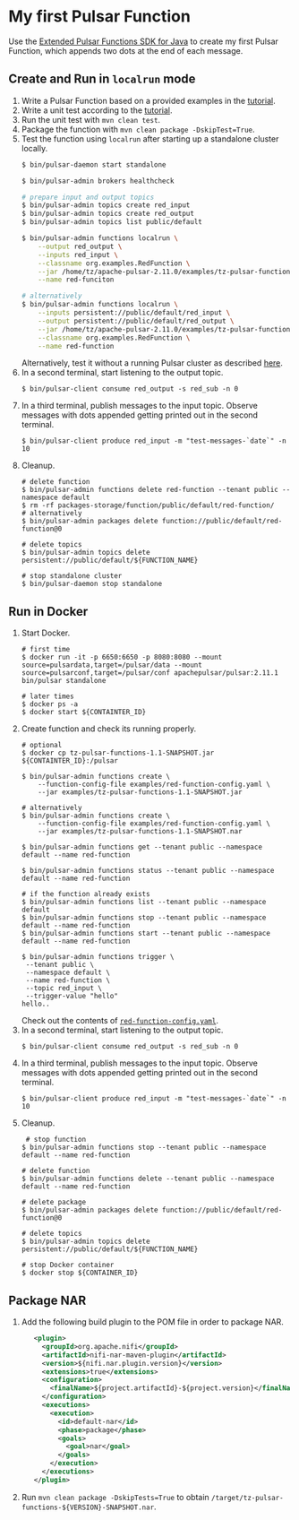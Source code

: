 # My first Pulsar Function

Use the [Extended Pulsar Functions SDK for Java][1] to create my first Pulsar Function, which appends two dots at the end of each message. 

## Create and Run in `localrun` mode
1. Write a Pulsar Function based on a provided examples in the [tutorial][2].
2. Write a unit test according to the [tutorial][3].
3. Run the unit test with `mvn clean test`.
4. Package the function with `mvn clean package -DskipTest=True`.
5. Test the function using `localrun` after starting up a standalone cluster locally.
   ```bash
   $ bin/pulsar-daemon start standalone
   
   $ bin/pulsar-admin brokers healthcheck
   
   # prepare input and output topics
   $ bin/pulsar-admin topics create red_input
   $ bin/pulsar-admin topics create red_output
   $ bin/pulsar-admin topics list public/default
   
   $ bin/pulsar-admin functions localrun \
       --output red_output \
       --inputs red_input \
       --classname org.examples.RedFunction \
       --jar /home/tz/apache-pulsar-2.11.0/examples/tz-pulsar-functions-1.1-SNAPSHOT.jar \
       --name red-funciton
   
   # alternatively
   $ bin/pulsar-admin functions localrun \
       --inputs persistent://public/default/red_input \
       --output persistent://public/default/red_output \
       --jar /home/tz/apache-pulsar-2.11.0/examples/tz-pulsar-functions-1.1-SNAPSHOT.nar \
       --classname org.examples.RedFunction \
       --name red-function
   ```
   Alternatively, test it without a running Pulsar cluster as described [here][4].
6. In a second terminal, start listening to the output topic.
   ```shell 
   $ bin/pulsar-client consume red_output -s red_sub -n 0
   ```
7. In a third terminal, publish messages to the input topic. Observe messages with dots appended getting printed out in the second terminal.
   ```shell
   $ bin/pulsar-client produce red_input -m "test-messages-`date`" -n 10
   ```
8. Cleanup.
   ```shell
   # delete function
   $ bin/pulsar-admin functions delete red-function --tenant public --namespace default
   $ rm -rf packages-storage/function/public/default/red-function/
   # alternatively
   $ bin/pulsar-admin packages delete function://public/default/red-function@0
   
   # delete topics
   $ bin/pulsar-admin topics delete persistent://public/default/${FUNCTION_NAME}
   
   # stop standalone cluster
   $ bin/pulsar-daemon stop standalone
   ```

## Run in Docker

1. Start Docker. 
   ```shell
   # first time
   $ docker run -it -p 6650:6650 -p 8080:8080 --mount source=pulsardata,target=/pulsar/data --mount source=pulsarconf,target=/pulsar/conf apachepulsar/pulsar:2.11.1 bin/pulsar standalone

   # later times
   $ docker ps -a
   $ docker start ${CONTAINTER_ID}
   ```
2. Create function and check its running properly.
   ```shell
   # optional
   $ docker cp tz-pulsar-functions-1.1-SNAPSHOT.jar ${CONTAINTER_ID}:/pulsar
   
   $ bin/pulsar-admin functions create \
       --function-config-file examples/red-function-config.yaml \
       --jar examples/tz-pulsar-functions-1.1-SNAPSHOT.jar
   
   # alternatively
   $ bin/pulsar-admin functions create \
       --function-config-file examples/red-function-config.yaml \
       --jar examples/tz-pulsar-functions-1.1-SNAPSHOT.nar
   
   $ bin/pulsar-admin functions get --tenant public --namespace default --name red-function
   
   $ bin/pulsar-admin functions status --tenant public --namespace default --name red-function
   
   # if the function already exists
   $ bin/pulsar-admin functions list --tenant public --namespace default
   $ bin/pulsar-admin functions stop --tenant public --namespace default --name red-function
   $ bin/pulsar-admin functions start --tenant public --namespace default --name red-function
   
   $ bin/pulsar-admin functions trigger \
    --tenant public \
    --namespace default \
    --name red-function \
    --topic red_input \
    --trigger-value "hello"
   hello..
   ```
   Check out the contents of [`red-function-config.yaml`](src/main/resources/red-function-config.yaml).
3. In a second terminal, start listening to the output topic.
   ```shell 
   $ bin/pulsar-client consume red_output -s red_sub -n 0
   ```
4. In a third terminal, publish messages to the input topic. Observe messages with dots appended getting printed out in the second terminal.
   ```shell
   $ bin/pulsar-client produce red_input -m "test-messages-`date`" -n 10
   ```
5. Cleanup.
   ```shell
    # stop function
   $ bin/pulsar-admin functions stop --tenant public --namespace default --name red-function
   
   # delete function
   $ bin/pulsar-admin functions delete --tenant public --namespace default --name red-function
   
   # delete package
   $ bin/pulsar-admin packages delete function://public/default/red-function@0
   
   # delete topics
   $ bin/pulsar-admin topics delete persistent://public/default/${FUNCTION_NAME}
   
   # stop Docker container
   $ docker stop ${CONTAINER_ID}
   ```

## Package NAR

1. Add the following build plugin to the POM file in order to package NAR.
   ```xml
      <plugin>
        <groupId>org.apache.nifi</groupId>
        <artifactId>nifi-nar-maven-plugin</artifactId>
        <version>${nifi.nar.plugin.version}</version>
        <extensions>true</extensions>
        <configuration>
          <finalName>${project.artifactId}-${project.version}</finalName>
        </configuration>
        <executions>
          <execution>
            <id>default-nar</id>
            <phase>package</phase>
            <goals>
              <goal>nar</goal>
            </goals>
          </execution>
        </executions>
      </plugin>
   ```
2. Run `mvn clean package -DskipTests=True` to obtain `/target/tz-pulsar-functions-${VERSION}-SNAPSHOT.nar`.

[1]: https://pulsar.apache.org/docs/2.11.x/functions-develop-api/#use-extended-sdk-for-java
[2]: https://pulsar.apache.org/docs/2.11.x/functions-develop-tutorial/
[3]: https://pulsar.apache.org/docs/2.11.x/functions-debug-unit-test/
[4]: https://pulsar.apache.org/docs/2.11.x/functions-debug-localrun/